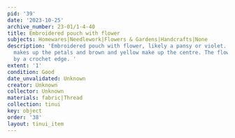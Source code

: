 ```yaml
---
pid: '39'
date: '2023-10-25'
archive_number: 23-01/1-4-40
title: Embroidered pouch with flower
subjects: Homewares|Needlework|Flowers & Gardens|Handcrafts|None
description: 'Embroidered pouch with flower, likely a pansy or violet. Purple thread
  makes up the petals and brown and yellow make up the centre. The flower is bordered
  by a crochet edge. '
extent: '1'
condition: Good
date_unvalidated: Unknown
creator: Unknown
collector: Unknown
materials: fabric|Thread
collection: tinui
key: object
order: '38'
layout: tinui_item
---
```

